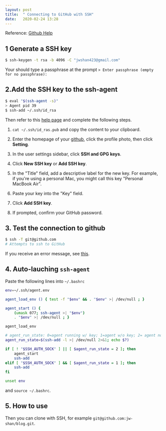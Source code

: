 ```yaml
---
layout: post
title:  " Connecting to GitHub with SSH"
date:   2020-02-24 13:28 
---
```


Reference: [Github Help](https://help.github.com/en/github/authenticating-to-github/connecting-to-github-with-ssh)

## 1 Generate a SSH key

```bash
$ ssh-keygen -t rsa -b 4096 -C "jwshan423@gmail.com"
```

Your should type a passphrase at the prompt `> Enter passphrase (empty for no passphrase): `

## 2.Add the SSH key to the ssh-agent

```bash
$ eval "$(ssh-agent -s)"
> Agent pid 39
$ ssh-add ~/.ssh/id_rsa
```

Then refer to this [help page](https://help.github.com/en/github/authenticating-to-github/adding-a-new-ssh-key-to-your-github-account) and complete the following steps.

1. `cat ~/.ssh/id_ras.pub` and copy the content to your clipboard.

2. Enter the  homepage of your [github](https://github.com/), click the profile photo, then click **Setting**.

3. In the user settings sidebar, click **SSH and GPG keys**.
4. Click **New SSH key** or **Add SSH key**.
5. In the "Title" field, add a descriptive label for the new key. For example, if you're using a personal Mac, you might call this key "Personal MacBook Air".
6. Paste your key into the "Key" field.
7. Click **Add SSH key**.
8. If prompted, confirm your GitHub password.

## 3. Test the connection to github

```bash
$ ssh -T git@github.com
# Attempts to ssh to GitHub
```

If you receive an error message, see [this](https://help.github.com/en/github/authenticating-to-github/error-permission-denied-publickey).

## 4. Auto-lauching `ssh-agent`

Paste the following lines into `~/.bashrc`

```bash
env=~/.ssh/agent.env

agent_load_env () { test -f "$env" && . "$env" >| /dev/null ; }

agent_start () {
    (umask 077; ssh-agent >| "$env")
    . "$env" >| /dev/null ; }

agent_load_env

# agent_run_state: 0=agent running w/ key; 1=agent w/o key; 2= agent not running
agent_run_state=$(ssh-add -l >| /dev/null 2>&1; echo $?)

if [ ! "$SSH_AUTH_SOCK" ] || [ $agent_run_state = 2 ]; then
    agent_start
    ssh-add
elif [ "$SSH_AUTH_SOCK" ] && [ $agent_run_state = 1 ]; then
    ssh-add
fi

unset env
```

and `source ~/.bashrc`.

## 5. How to use

Then you can clone with SSH, for example `git@github.com:jw-shan/blog.git`.

